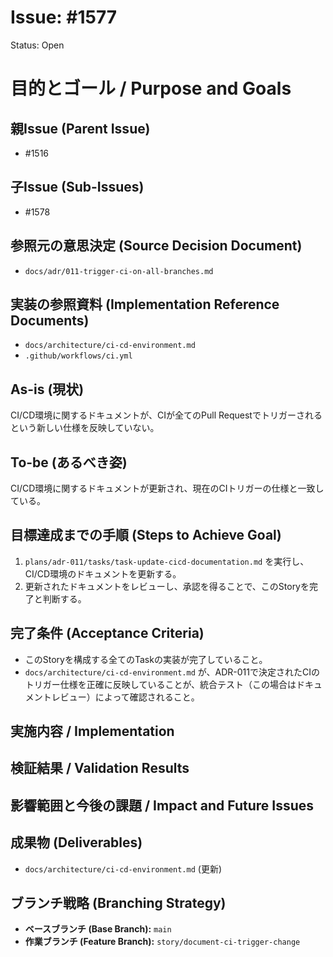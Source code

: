 # Issue: #1577
Status: Open
# 目的とゴール / Purpose and Goals

## 親Issue (Parent Issue)
- #1516

## 子Issue (Sub-Issues)
- #1578

## 参照元の意思決定 (Source Decision Document)
- `docs/adr/011-trigger-ci-on-all-branches.md`

## 実装の参照資料 (Implementation Reference Documents)
- `docs/architecture/ci-cd-environment.md`
- `.github/workflows/ci.yml`

## As-is (現状)
CI/CD環境に関するドキュメントが、CIが全てのPull Requestでトリガーされるという新しい仕様を反映していない。

## To-be (あるべき姿)
CI/CD環境に関するドキュメントが更新され、現在のCIトリガーの仕様と一致している。

## 目標達成までの手順 (Steps to Achieve Goal)
1. `plans/adr-011/tasks/task-update-cicd-documentation.md` を実行し、CI/CD環境のドキュメントを更新する。
2. 更新されたドキュメントをレビューし、承認を得ることで、このStoryを完了と判断する。

## 完了条件 (Acceptance Criteria)
- このStoryを構成する全てのTaskの実装が完了していること。
- `docs/architecture/ci-cd-environment.md` が、ADR-011で決定されたCIのトリガー仕様を正確に反映していることが、統合テスト（この場合はドキュメントレビュー）によって確認されること。

## 実施内容 / Implementation

## 検証結果 / Validation Results

## 影響範囲と今後の課題 / Impact and Future Issues

## 成果物 (Deliverables)
- `docs/architecture/ci-cd-environment.md` (更新)

## ブランチ戦略 (Branching Strategy)
- **ベースブランチ (Base Branch):** `main`
- **作業ブランチ (Feature Branch):** `story/document-ci-trigger-change`
